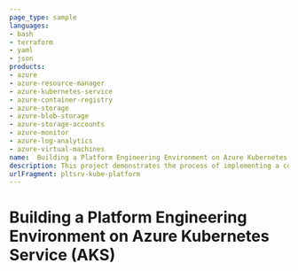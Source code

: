 ```yaml
---
page_type: sample
languages:
- bash
- terraform
- yaml
- json
products:
- azure
- azure-resource-manager
- azure-kubernetes-service
- azure-container-registry
- azure-storage
- azure-blob-storage
- azure-storage-accounts
- azure-monitor
- azure-log-analytics
- azure-virtual-machines
name:  Building a Platform Engineering Environment on Azure Kubernetes Service (AKS)
description: This project demonstrates the process of implementing a consistent and solid platform engineering strategy on the Azure platform using Azure Kubernetes Service (AKS), ArgoCD, and Crossplane.
urlFragment: pltsrv-kube-platform
---
```


# Building a Platform Engineering Environment on Azure Kubernetes Service (AKS)
